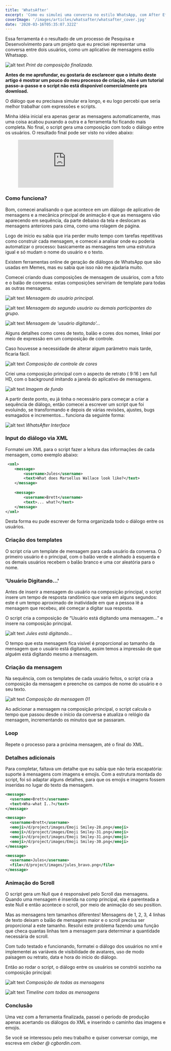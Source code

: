 ```yaml
---
title: 'WhatsAfter'
excerpt: 'Como eu simulei uma conversa no estilo WhatsApp, com After Effects.'
coverImage: '/images/articles/whatsafter/whatsafter_cover.jpg'
date: '2020-03-16T05:35:07.322Z'
---
```


Essa ferramenta é o resultado de um processo de Pesquisa e Desenvolvimento para um projeto que eu precisei representar uma conversa entre dois usuários, como um aplicativo de mensagens estilo Whatsapp.

![alt text](/images/articles/whatsafter/whatsafter_print.png#width_auto "Print da composição finalizada.")
*Print da composição finalizada.*

**Antes de me aprofundar, eu gostaria de esclarecer que o intuito deste artigo é mostrar um pouco do meu processo de criação, não é um tutorial passo-a-passo e o script não está disponível comercialmente pra download.**

O diálogo que eu precisava simular era longo, e eu logo percebi que seria melhor trabalhar com expressões e scripts.

Minha idéia inicial era apenas gerar as mensagens automaticamente, mas uma coisa acabou puxando a outra e a ferramenta foi ficando mais completa. No final, o script gera uma composição com todo o diálogo entre os usuários. O resultado final pode ser visto no vídeo abaixo:

<figure class="video_container">
  <iframe class="video_content" src="https://www.youtube.com/embed/mBCPQSCgdjM" frameborder="0" allowfullscreen="true"> </iframe>
</figure>

### Como funciona?

Bom, comecei analisando o que acontece em um diálogo de aplicativo de mensagens e a mecânica principal de animação é que as mensagens vão aparecendo em sequência, da parte debaixo da tela e deslocam as mensagens anteriores para cima, como uma rolagem de página.

Logo de início eu sabia que iria perder muito tempo com tarefas repetitivas como construir cada mensagem, e comecei a analisar onde eu poderia automatizar o processo: basicamente as mensagens tem uma estrutura igual e só mudam o nome do usuário e o texto.

Existem ferramentas online de geração de diálogos de WhatsApp que são usadas em Memes, mas eu sabia que isso não me ajudaria muito.

Comecei criando duas composições de mensagem de usuários, com a foto e o balão de conversa: estas composições serviriam de template para todas as outras mensagens.

![alt text](/images/articles/whatsafter/whatsafter_template_user01.png#width_auto "Mensagem do usuário principal")
*Mensagem do usuário principal.*

![alt text](/images/articles/whatsafter/whatsafter_template_user02.png#width_auto  "Mensagem do segundo usuário ou demais participantes do grupo.")
*Mensagem do segundo usuário ou demais participantes do grupo.*

![alt text](/images/articles/whatsafter/whatsafter_user_typing.png#width_auto  "Mensagem de 'usuário digitando'...")
*Mensagem de 'usuário digitando'...*

Alguns detalhes como cores de texto, balão e cores dos nomes, linkei por meio de expressão em um composição de controle.

Caso houvesse a necessidade de alterar algum parâmetro mais tarde, ficaria fácil.

![alt text](/images/articles/whatsafter/whatsafter_config_colors.png#width_auto  "Composição de controle de cores")
*Composição de controle de cores*

Criei uma composição principal com o aspecto de retrato ( 9:16 ) em full HD, com o background imitando a janela do aplicativo de mensagens.

![alt text](/images/articles/whatsafter/whatsafter_bg.png#width_auto  "Imagem de fundo")
*Imagem de fundo*

A partir deste ponto, eu já tinha o necessário para começar a criar a sequência de diálogo, então comecei a escrever um script que foi evoluindo, se transformando e depois de várias revisões, ajustes, bugs esmagados e incrementos... funciona da seguinte forma:

![alt text](/images/articles/whatsafter/whatsafter_interface.png#width_auto  "WhatsAfter Interface")
*WhatsAfter Interface*

### Input do diálogo via XML
Formatei um XML para o script fazer a leitura das informações de cada mensagem, como exemplo abaixo:

```xml
 <xml>
	<message>
		<username>Jules</username>
		<text>What does Marsellus Wallace look like?</text>
	</message>
	
	<message>
		<username>Brett</username>
		<text>... what?</text>
	</message>
</xml>
```

Desta forma eu pude escrever de forma organizada todo o diálogo entre os usuários.

### Criação dos templates

O script cria um template de mensagem para cada usuário da conversa.
O primeiro usuário é o principal, com o balão verde e alinhado à esquerda e os demais usuários recebem o balão branco e uma cor aleatória para o nome.

### 'Usuário Digitando...'

Antes de inserir a mensagem do usuário na composição principal, o script insere um tempo de resposta randômico que varia em alguns segundos: este é um tempo aproximado de inatividade em que a pessoa lê a mensagem que recebeu, até começar a digitar sua resposta.

O script cria a composição de “Usuário está digitando uma mensagem...” e insere na composição principal.

![alt text](/images/articles/whatsafter/whatsafter_julestyping.png#width_auto  "Jules está digitando...")
*Jules está digitando...*

O tempo que esta mensagem fica visível é proporcional ao tamanho da mensagem que o usuário está digitando, assim temos a impressão de que alguém está digitando mesmo a mensagem.

### Criação da mensagem

Na sequência, com os templates de cada usuário feitos, o script cria a composição da mensagem e preenche os campos de nome do usuário e o seu texto.

![alt text](/images/articles/whatsafter/whatsafter_message01.png#width_80 "Composição da mensagem 01")
*Composição da mensagem 01*

Ao adicionar a mensagem na composição principal, o script calcula o tempo que passou desde o início da conversa e atualiza o relógio da mensagem, incrementando os minutos que se passaram.

### Loop

Repete o processo para a próxima mensagem, até o final do XML.

### Detalhes adicionais

Para completar, faltava um detalhe que eu sabia que não teria escapatória: suporte à mensagens com imagens e emojis.
Com a estrutura montada do script, foi só adaptar alguns detalhes, para que os emojis e imagens fossem inseridas no lugar do texto da mensagem.

```xml
<message>  
  <username>Brett</username>  
  <text>Wha-what I..?</text>  
</message>

<message> 
  <username>Brett</username>  
  <emoji>/d/project/images/Emoji Smiley-28.png</emoji>
  <emoji>/d/project/images/Emoji Smiley-31.png</emoji>
  <emoji>/d/project/images/Emoji Smiley-31.png</emoji>
  <emoji>/d/project/images/Emoji Smiley-30.png</emoji>
</message>

<message> 
  <username>Jules</username>  
  <file>/d/project/images/jules_bravo.png</file>
</message>
```

### Animação do Scroll

O script gera um Null que é responsável pelo Scroll das mensagens.
Quando uma mensagem é inserida na comp principal, ela é parenteada a este Null e então acontece o scroll, por meio de animação do seu position.

Mas as mensagens tem tamanhos diferentes! Mensagens de 1, 2, 3, 4 linhas de texto deixam o balão de mensagem maior e o scroll precisa ser proporcional a este tamanho. Resolvi este problema fazendo uma função que checa quantas linhas tem a mensagem para determinar a quantidade necessária de scroll.

Com tudo testado e funcionando, formatei o diálogo dos usuários no xml e implementei as variáveis de visibilidade de avatares, uso de modo paisagem ou retrato, data e hora do início do diálogo.

Então ao rodar o script, o diálogo entre os usuários se constrói sozinho na composição principal:

![alt text](/images/articles/whatsafter/whatsafter_comp.png#width_auto "Composição de todas as mensagens")
*Composição de todas as mensagens*

![alt text](/images/articles/whatsafter/whatsafter_timeline.png#width_80 "Timeline com todas as mensagens")
*Timeline com todas as mensagens*

### Conclusão

Uma vez com a ferramenta finalizada, passei o período de produção apenas acertando os diálogos do XML e inserindo o caminho das imagens e emojis.

Se você se interessou pelo meu trabalho e quiser conversar comigo, me escreva em *cleber @ cgbordin.com*.
